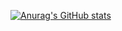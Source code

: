 [![Anurag's GitHub stats](https://github-readme-stats.vercel.app/api?username=Froidland&count_private=true?theme=dark)](https://github.com/anuraghazra/github-readme-stats)
